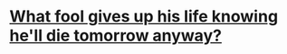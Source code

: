 ### <h1> <a href="https://placehold.co/15x15/c5f015/c5f015.png">What fool gives up his life knowing he'll die tomorrow anyway?</a></h1>

<!--
**MiguelJVM/MiguelJVM** is a ✨ _special_ ✨ repository because its `README.md` (this file) appears on your GitHub profile.

Here are some ideas to get you started:

- 🔭 I’m currently working on ...
- 🌱 I’m currently learning ...
- 👯 I’m looking to collaborate on ...
- 🤔 I’m looking for help with ...
- 💬 Ask me about ...
- 📫 How to reach me: ...
- 😄 Pronouns: ...
- ⚡ Fun fact: ...
-->
